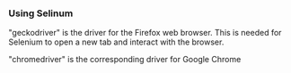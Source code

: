 

### Using Selinum

"geckodriver" is the driver for the Firefox web browser. This is needed for Selenium to open a new tab and interact with the browser.

"chromedriver" is the corresponding driver for Google Chrome
